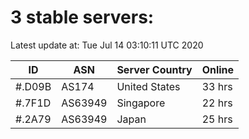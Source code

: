 # 3 stable servers:

Latest update at: Tue Jul 14 03:10:11 UTC 2020

| ID | ASN | Server Country | Online |
| -- | --- | -------------- | ------ |
| #.D09B | AS174 | United States | 33 hrs |
| #.7F1D | AS63949 | Singapore | 22 hrs |
| #.2A79 | AS63949 | Japan | 25 hrs |

